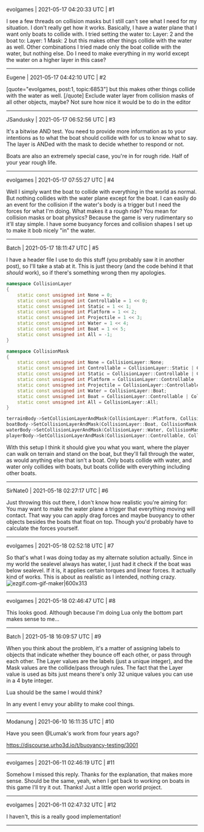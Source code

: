 evolgames | 2021-05-17 04:20:33 UTC | #1

I see a few threads on collision masks but I still can't see what I need for my situation. I don't really get how it works. Basically, I have a water plane that I want only boats to collide with. I tried setting the water to:
Layer: 2
and the boat to:
Layer: 1
Mask: 2
but this makes other things collide with the water as well. Other combinations I tried made only the boat collide with the water, but nothing else. Do I need to make everything in my world except the water on a higher layer in this case?

-------------------------

Eugene | 2021-05-17 04:42:10 UTC | #2

[quote="evolgames, post:1, topic:6853"]
but this makes other things collide with the water as well.
[/quote]
Exclude water layer from collision masks of all other objects, maybe?
Not sure how nice it would be to do in the editor

-------------------------

JSandusky | 2021-05-17 06:52:56 UTC | #3

It's a bitwise AND test. You need to provide more information as to your intentions as to what the boat should collide with for us to know what to say. The layer is ANDed with the mask to decide whether to respond or not.

Boats are also an extremely special case, you're in for rough ride. Half of your year rough life.

-------------------------

evolgames | 2021-05-17 07:55:27 UTC | #4

Well I simply want the boat to collide with everything in the world as normal. But nothing collides with the water plane except for the boat. I can easily do an event for the collision if the water's body is a trigger but I need the forces for what I'm doing. What makes it a rough ride? You mean for collision masks or boat physics? Because the game is very rudimentary so it'll stay simple. I have some buoyancy forces and collision shapes I set up to make it bob nicely "in" the water.

-------------------------

Batch | 2021-05-17 18:11:47 UTC | #5

I have a header file I use to do this stuff (you probably saw it in another post), so I'll take a stab at it. This is just theory (and the code behind it that *should* work), so if there's something wrong then my apologies.

```cpp
namespace CollisionLayer
{
    static const unsigned int None = 0;
    static const unsigned int Controllable = 1 << 0;
    static const unsigned int Static = 1 << 1;
    static const unsigned int Platform = 1 << 2;
    static const unsigned int Projectile = 1 << 3;
    static const unsigned int Water = 1 << 4;
    static const unsigned int Boat = 1 << 5;
    static const unsigned int All = -1;
}

namespace CollisionMask
{
    static const unsigned int None = CollisionLayer::None;
    static const unsigned int Controllable = CollisionLayer::Static | CollisionLayer::Platform | CollisionLayer::Projectile | CollisionLayer::Boat;
    static const unsigned int Static = CollisionLayer::Controllable | CollisionLayer::Projectile | CollisionLayer::Boat;
    static const unsigned int Platform = CollisionLayer::Controllable | CollisionLayer::Projectile | CollisionLayer::Boat;
    static const unsigned int Projectile = CollisionLayer::Controllable | CollisionLayer::Static | CollisionLayer::Platform | CollisionLayer::Projectile | CollisionLayer::Boat;
    static const unsigned int Water = CollisionLayer::Boat;
    static const unsigned int Boat = CollisionLayer::Controllable | CollisionLayer::Static | CollisionLayer::Platform | CollisionLayer::Projectile | CollisionLayer::Boat | CollisionLayer::Water;
    static const unsigned int All = CollisionLayer::All;
}

terrainBody->SetCollisionLayerAndMask(CollisionLayer::Platform, CollisionMask::Platform);
boatBody->SetCollisionLayerAndMask(CollisionLayer::Boat, CollisionMask::Boat);
waterBody->SetCollisionLayerAndMask(CollisionLayer::Water, CollisionMask::Water);
playerBody->SetCollisionLayerAndMask(CollisionLayer::Controllable, CollisionMask::Controllable);
```

With this setup I think it should give you what you want, where the player can walk on terrain and stand on the boat, but they'll fall through the water, as would anything else that isn't a boat. Only boats collide with water, and water only collides with boats, but boats collide with everything including other boats.

-------------------------

SirNate0 | 2021-05-18 02:27:17 UTC | #6

Just throwing this out there, I don't know how realistic you're aiming for: You may want to make the water plane a trigger that everything moving will contact. That way you can apply drag forces and maybe buoyancy to other objects besides the boats that float on top. Though you'd probably have to calculate the forces yourself.

-------------------------

evolgames | 2021-05-18 02:52:18 UTC | #7

So that's what I was doing today as my alternate solution actually. Since in my world the sealevel always has water, I just had it check if the boat was below sealevel. If it is, it applies certain torques and linear forces. It actually kind of works. This is about as realistic as I intended, nothing crazy.
![ezgif.com-gif-maker|600x313](upload://5kwV9sU1A0f8NaJ8CdSO2idczM1.gif)

-------------------------

evolgames | 2021-05-18 02:46:47 UTC | #8

This looks good. Although because I'm doing Lua only the bottom part makes sense to me...

-------------------------

Batch | 2021-05-18 16:09:57 UTC | #9

When you think about the problem, it's a matter of assigning labels to objects that indicate whether they bounce off each other, or pass through each other. The Layer values are the labels (just a unique integer), and the Mask values are the collide/pass through rules. The fact that the Layer value is used as bits just means there's only 32 unique values you can use in a 4 byte integer.

Lua should be the same I would think?

In any event I envy your ability to make cool things.

-------------------------

Modanung | 2021-06-10 16:11:35 UTC | #10

Have you seen @Lumak's work from four years ago?

https://discourse.urho3d.io/t/buoyancy-testing/3001

-------------------------

evolgames | 2021-06-11 02:46:19 UTC | #11

Somehow I missed this reply. Thanks for the explanation, that makes more sense.
Should be the same, yeah, when I get back to working on boats in this game I'll try it out.
Thanks! Just a little open world project.

-------------------------

evolgames | 2021-06-11 02:47:32 UTC | #12

I haven't, this is a really good implementation!

-------------------------

